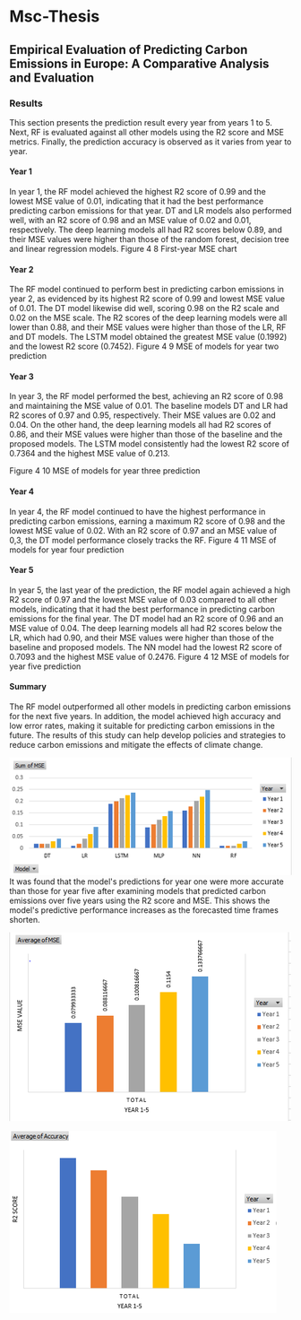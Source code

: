 # Msc-Thesis
## Empirical Evaluation of Predicting Carbon Emissions in Europe: A Comparative Analysis and Evaluation
### Results
This section presents the prediction result every year from years 1 to 5. Next, RF is evaluated against all other models using the R2 score and MSE metrics. Finally, the prediction accuracy is observed as it varies from year to year.
#### Year 1
In year 1, the RF model achieved the highest R2 score of 0.99 and the lowest MSE value of 0.01, indicating that it had the best performance predicting carbon emissions for that year. DT and LR models also performed well, with an R2 score of 0.98 and an MSE value of 0.02 and 0.01, respectively. The deep learning models all had R2 scores below 0.89, and their MSE values were higher than those of the random forest, decision tree and linear regression models. 
Figure 4 8 First-year MSE chart
#### Year 2
The RF model continued to perform best in predicting carbon emissions in year 2, as evidenced by its highest R2 score of 0.99 and lowest MSE value of 0.01. The DT model likewise did well, scoring 0.98 on the R2 scale and 0.02 on the MSE scale. The R2 scores of the deep learning models were all lower than 0.88, and their MSE values were higher than those of the LR, RF and DT models. The LSTM model obtained the greatest MSE value (0.1992) and the lowest R2 score (0.7452). 
Figure 4 9 MSE of models for year two prediction
#### Year 3
In year 3, the RF model performed the best, achieving an R2 score of 0.98 and maintaining the MSE value of 0.01. The baseline models DT and LR had R2 scores of 0.97 and 0.95, respectively. Their MSE values are 0.02 and 0.04. On the other hand, the deep learning models all had R2 scores of 0.86, and their MSE values were higher than those of the baseline and the proposed models. The LSTM model consistently had the lowest R2 score of 0.7364 and the highest MSE value of 0.213.

Figure 4 10 MSE of models for year three prediction
#### Year 4
In year 4, the RF model continued to have the highest performance in predicting carbon emissions, earning a maximum R2 score of 0.98 and the lowest MSE value of 0.02. With an R2 score of 0.97 and an MSE value of 0,3, the DT model performance closely tracks the RF. 
Figure 4 11 MSE of models for year four prediction
#### Year 5
In year 5, the last year of the prediction, the RF model again achieved a high R2 score of 0.97 and the lowest MSE value of 0.03 compared to all other models, indicating that it had the best performance in predicting carbon emissions for the final year. The DT model had an R2 score of 0.96 and an MSE value of 0.04. The deep learning models all had R2 scores below the LR, which had 0.90, and their MSE values were higher than those of the baseline and proposed models. The NN model had the lowest R2 score of 0.7093 and the highest MSE value of 0.2476. 
Figure 4 12 MSE of models for year five prediction
#### Summary
The RF model outperformed all other models in predicting carbon emissions for the next five years. In addition, the model achieved high accuracy and low error rates, making it suitable for predicting carbon emissions in the future. The results of this study can help develop policies and strategies to reduce carbon emissions and mitigate the effects of climate change. 
 
 ![MSE of models for all-year prediction ](MSE%20of%20models%20for%20all-year%20prediction.png)
It was found that the model's predictions for year one were more accurate than those for year five after examining models that predicted carbon emissions over five years using the R2 score and MSE. This shows the model's predictive performance increases as the forecasted time frames shorten.
 
![MSE performance for all year ](MSE%20performance%20for%20all%20year.png)
 
![R2score for all-year prediction](R2score%20for%20all-year%20prediction.png)
